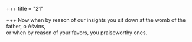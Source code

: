 +++
title = "21"

+++
Now when by reason of our insights you sit down at the womb of the  father, o Aśvins,  
or when by reason of your favors, you praiseworthy ones.  